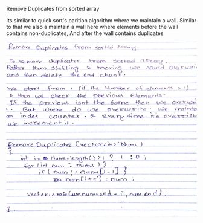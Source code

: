 Remove Duplicates from sorted array

Its similar to quick sort's parition algorithm where we maintain a wall.
Similar to that we also a maintain a wall here where elements before the wall contains non-duplicates,
And after the wall contains duplicates

![Alt text](https://github.com/aravind-kumar/Coding/blob/master/remove_duplicates_sorted/notes/notes.jpg)


